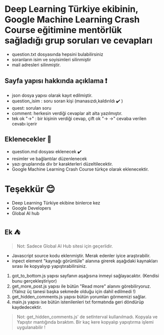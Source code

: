 # Deep Learning Türkiye ekibinin, Google Machine Learning Crash Course eğitimine mentörlük sağladığı grup soruları ve cevapları

- question.txt dosyasında hepsini bulabilirsiniz
- soranların isim ve soyisimleri silinmiştir
- mail adresleri silinmiştir.

## Sayfa yapısı hakkında açıklama ❗

- json dosya yapısı olarak kayıt edilmiştir.
- question_isim : soru soran kişi (manasızdı,kaldırıldı ✔️ )
- quest: sorulan soru
- comment: herkesin verdiği cevaplar alt alta yazılmıştır.
- tek ok "->" : bir kişinin verdiği cevap, çift ok "-> ->" cevaba verilen cevabı içerir

## Eklenecekler 🐝

-  question.md dosyası eklenecek  ✔️ 
-  resimler ve bağlantılar düzenlenecek
-  yazı gruplarında div br karakterleri düzeltilecektir.
-  Google Machine Learning Crash Course türkçe olarak eklenecektir.

# Teşekkür 😊

- Deep Learning Türkiye ekibine binlerce kez
- Google Developers
- Global AI hub

## Ek ⛺

> Not: Sadece Global AI Hub sitesi için geçerlidir.

- Javascript source kodu eklenmiştir. Merak edenler iyice araştırabilir.
- inpect element "kaynağı görüntüle" alanına girerek aşağıdaki kaynakları sırası ile kopyalıyıp yapıştırabilirsiniz. 

1. got_to_bottom.js yapısı sayfanın aşağısına inmeyi sağlayacaktır. (Kendisi bunu gerçekleştiriyor)
2. get_more_post.js yapısı ile bütün "Read more" alanını görebiliryoruz. (Yalnız üç tanesi başka sekmede olduğu için dahil edilmedi !)
3. get_hidden_comments.js yapısı bütün yorumları görmemizi sağlar.
4. main.js yapısı ise bütün istenilenleri txt formatında geri döndürüp kaydedecektir.

> Not: get_hidden_comments.js' de setInterval kullanılmadı. Kopyala ve Yapıştır mantığında bıraktım. Bir kaç kere kopyalıp yapıştırma işlemi uygulanabilir !
